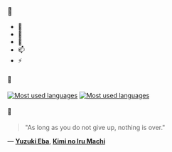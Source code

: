 ### 👋

- 🔭
- 🌱
- 💬
- 📫
- ⚡

#### 🧏

[![Most used languages](https://github-readme-stats-aynah.vercel.app/api/top-langs/?username=aynh&theme=solarized-dark&langs_count=6&layout=compact&hide_title=true)](https://github.com/anuraghazra/github-readme-stats#gh-dark-mode-only)
[![Most used languages](https://github-readme-stats-aynah.vercel.app/api/top-langs/?username=aynh&theme=solarized-light&langs_count=6&layout=compact&hide_title=true)](https://github.com/anuraghazra/github-readme-stats#gh-light-mode-only)

#### 💬

> "As long as you do not give up, nothing is over."

&mdash; [**Yuzuki Eba**](https://myanimelist.net/character.php?q=Yuzuki%20Eba&cat=character), [**Kimi no Iru Machi**](https://myanimelist.net/search/all?q=Kimi%20no%20Iru%20Machi&cat=all)
